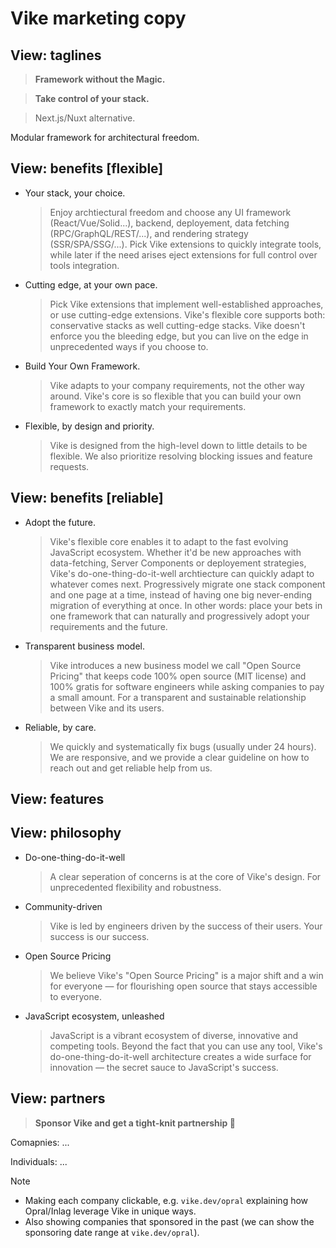 # Vike marketing copy


## View: taglines

> **Framework without the Magic.**

> **Take control of your stack.**

> Next.js/Nuxt alternative.

Modular framework for architectural freedom.


## View: benefits [flexible]

- Your stack, your choice.
  > Enjoy archtiectural freedom and choose any UI framework (React/Vue/Solid...), backend, deployement, data fetching (RPC/GraphQL/REST/...), and rendering strategy (SSR/SPA/SSG/...).
  > Pick Vike extensions to quickly integrate tools, while later if the need arises eject extensions for full control over tools integration.

- Cutting edge, at your own pace.
  > Pick Vike extensions that implement well-established approaches, or use cutting-edge extensions. Vike's flexible core supports both: conservative stacks as well cutting-edge stacks.
  > Vike doesn't enforce you the bleeding edge, but you can live on the edge in unprecedented ways if you choose to.

- Build Your Own Framework.
  > Vike adapts to your company requirements, not the other way around.
  > Vike's core is so flexible that you can build your own framework to exactly match your requirements.

- Flexible, by design and priority.
  > Vike is designed from the high-level down to little details to be flexible.
  > We also prioritize resolving blocking issues and feature requests.


## View: benefits [reliable]

- Adopt the future.
  > Vike's flexible core enables it to adapt to the fast evolving JavaScript ecosystem. Whether it'd be new approaches with data-fetching, Server Components or deployement strategies, Vike's do-one-thing-do-it-well archtiecture can quickly adapt to whatever comes next.
  > Progressively migrate one stack component and one page at a time, instead of having one big never-ending migration of everything at once. In other words: place your bets in one framework that can naturally and progressively adopt your requirements and the future.

- Transparent business model.
  > Vike introduces a new business model we call "Open Source Pricing" that keeps code 100% open source (MIT license) and 100% gratis for software engineers while asking companies to pay a small amount.
  > For a transparent and sustainable relationship between Vike and its users.

- Reliable, by care.
  > We quickly and systematically fix bugs (usually under 24 hours).
  > We are responsive, and we provide a clear guideline on how to reach out and get reliable help from us.


## View: features


## View: philosophy

- Do-one-thing-do-it-well
  > A clear seperation of concerns is at the core of Vike's design. For unprecedented flexibility and robustness.

- Community-driven
  > Vike is led by engineers driven by the success of their users. Your success is our success.

- Open Source Pricing
  > We believe Vike's "Open Source Pricing" is a major shift and a win for everyone &mdash; for flourishing open source that stays accessible to everyone.

- JavaScript ecosystem, unleashed
  > JavaScript is a vibrant ecosystem of diverse, innovative and competing tools. Beyond the fact that you can use any tool, Vike's do-one-thing-do-it-well architecture creates a wide surface for innovation — the secret sauce to JavaScript's success.


## View: partners

> **Sponsor Vike and get a tight-knit partnership 🤝**

Comapnies: ...

Individuals: ...

> [!NOTE]
> - Making each company clickable, e.g. `vike.dev/opral` explaining how Opral/Inlag leverage Vike in unique ways.
> - Also showing companies that sponsored in the past (we can show the sponsoring date range at `vike.dev/opral`).

